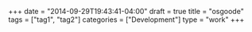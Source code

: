 +++
date = "2014-09-29T19:43:41-04:00"
draft = true
title = "osgoode"
tags = ["tag1", "tag2"]
categories = ["Development"]
type = "work"
+++

